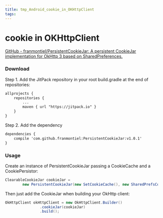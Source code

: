 ```yaml
---
title: tmp_Android_cookie_in_OKHttpClient
tags:
---
```

cookie in OKHttpClient
===
[GitHub - franmontiel/PersistentCookieJar: A persistent CookieJar implementation for OkHttp 3 based on SharedPreferences.](https://github.com/franmontiel/PersistentCookieJar)

### Download
Step 1. Add the JitPack repository in your root build.gradle at the end of repositories:
```xml
allprojects {
    repositories {
        ...
        maven { url "https://jitpack.io" }
    }
}
```
Step 2. Add the dependency
```xml
dependencies {
    compile 'com.github.franmontiel:PersistentCookieJar:v1.0.1'
}
```
### Usage
Create an instance of PersistentCookieJar passing a CookieCache and a CookiePersistor:
```java
ClearableCookieJar cookieJar = 
        new PersistentCookieJar(new SetCookieCache(), new SharedPrefsCookiePersistor(context));
```
Then just add the CookieJar when building your OkHttp client:
```java
OkHttpClient okHttpClient = new OkHttpClient.Builder()
                .cookieJar(cookieJar)
                .build();
```